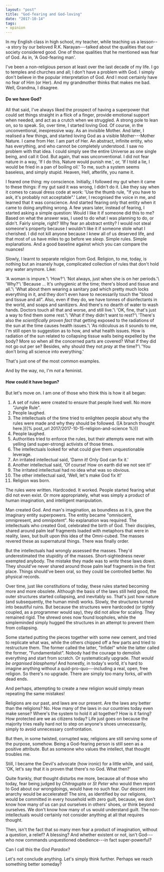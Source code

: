```yaml
---
layout: "post"
title: "God-fearing and God-loving"
date: "2017-10-14"
tags:
- opinion
---
```


In my English class in high school, my teacher, while teaching us a lesson---a story by our beloved R.K.&nbsp;Narayan---talked about the qualities that our society considered good. One of those qualities that he mentioned was fear of God. As in, 'A God-fearing man'.

I've been a non-religious person at least over the last decade of my life. I go to temples and churches and all; I don't have a problem with God. I simply don't believe in the popular interpretation of God. And I most certainly have no fear of Him (or Her). And my grandmother thinks that makes me bad. Well, Grandma, I disagree.

#### Do we have God?

All that said, I've always liked the prospect of having a superpower that could set things straight in a flick of a finger, provide emotional support when needed, and act as a crutch when we struggled. A strong pole to lean on, so to speak. So, over time, I started loving God. Of course, in the unconventional, inexpressive way. As an invisible Mother. And later, I realised a few things, and started loving God as a visible Mother---Mother Nature. I came from Her. I am part of Her. An abstract, infinite entity, who has everything, and who cannot be completely understood. I saw no problem with that idea. I could simply see the entire Universe as one single being, and call it God. But again, that was unconventional. I did not fear nature in a way, 'If I do this, Nature would punish me.', or, 'If I told a lie, I would be fried in a pan of boiling oil.' To me, such a system seems baseless, and simply stupid. Heaven, Hell, afterlife, you name it.

I feared one thing: my conscience. Initially, I followed my gut when it came to these things: if my gut said it was wrong, I didn't do it. Like they say when it comes to casual dress code at work: 'Use the thumb rule, "If you have to ask, it's probably not acceptable".' Later, I recognised the voice in me, and learned that it was conscience. And started fearing only that entity when it came to doing anything wrong. A few years later, instead of fearing, I started asking a simple question: Would I like it if someone did this to me? Based on what the answer was, I used to do what I was planning to do, or didn't. Fairly simple, right? Why fear an abstract entity? I would not steal someone's property because I wouldn't like it if someone stole what I cherished. I did not kill anyone because I knew all of us deserved life, and that most of us have miles to go before we _sleep_. Simple rules. Simple explanations. And a good baseline against which you can compare the nuances!

Slowly, I learnt to separate religion from God. Religion, to me, today, is nothing but an insanely huge, complicated collection of rules that don't hold any water anymore. Like:

'A woman is impure.'\\
'How?'\\
'Not always, just when she is on her periods.'\\
'Why?'\\
'Because&nbsp;&hellip; It's unhygienic at the time; there's blood and tissue and all.'\\
'What about them wearing a sanitary pad which pretty much locks everything in it, and they don't even have to necessarily touch the "blood and tissue and all". Also, even if they do, we have tonnes of disinfectants in the world, and soaps and sanitizers. And there's no dearth of water to wash hands. Doctors touch all that and worse, and still live.'\\
'OK, fine, that's just a way to find them some rest.'\\
'What if they didn't want to rest?'\\
'There's also the _scientifically proven fact_ that getting exposed to the radiations of the sun at the time causes health issues.'\\
'As ridiculous as it sounds to me, I'm still open to suggestion as to how, and what health issues. How is radiation of the sun related to collapsing tissue walls being expelled by the body? More so when all the concerned parts are covered? What if they did not go out per se? Besides, why should they not _pray_ at the time?'\\
'You don't bring all science into everything.'

That's just one of the most common examples.

And by the way, no, I'm _not_ a feminist.

#### How could it have begun?

But let's move on. I am one of those who think this is how it all began:

1. A set of rules were created to ensure that people lived well. No more "Jungle Rule".
2. People laughed.
3. The intellectuals of the time tried to enlighten people about why the rules were made and why they should be followed. ([A branch thought here.]({% post_url 2017/2017-10-15-religion-and-science %}))
4. People laughed.
5. Authorities tried to enforce the rules, but their attempts were met with yelling (and super-strong) activists of those times.
6. The intellectuals looked for what could give them unquestionable leverage.
7. An irritated intellectual said, 'Damn it! Only God can fix it.'
8. Another intellectual said, 'Of course! How on earth did we not see it!'
9. The irritated intellectual had no idea what was so obvious.
10. The other intellectual said, 'Well, let's make God fix it!'
11. Religion was born.

The rules were written. Hardcoded. It worked. People started fearing what did not even exist. Or more appropriately, what was simply a product of human imagination, and intelligent manipulation.

Man created God. And man's imagination, as boundless as it is, gave the imaginary entity superpowers. The entity became "omniscient, omnipresent, and omnipotent". No explanation was required. The intellectuals who created God, celebrated the birth of God. Their disciples, shared around palm leaf fragments loaded with metaphors that were in reality, laws, but built upon this idea of the Omni-cubed. The masses revered these as supernatural things. There was finally order.

But the intellectuals had wrongly assessed the masses. They'd underestimated the stupidity of the masses. Short-sightedness never exempted anybody. The mistake they made was to _write_ these laws down. They should've never shared around those palm leaf fragments in the first place. Things should've been oral, so they could be controlled better. No physical records.

Over time, just like constitutions of today, these rules started becoming more and more obsolete. Although the basis of the laws still held good, the outer structures started collapsing, and inevitably so. That's just how nature (and subsequently, the human mind) works. Slowly, the structures turned into beautiful ruins. But because the structures were hardcoded (or tightly coupled, as a programmer would say), they did not allow for scaling. They remained rigid. The shrewd ones now found loopholes, while the simpleminded simply hugged the structures in an attempt to prevent them from collapsing.

Some started putting the pieces together with some new cement, and tried to replicate what was, while the others chipped off a few parts and tried to restructure them. The former called the latter, "Infidel" while the latter called the former, "Fundamentalist". Nobody had the courage to demolish everything and start from scratch. Or systematically upgrade. _That would be organised blasphemy!_ And honestly, in today's world, it's hard to imagine anything without a quid-pro-quo---including a real, open, free religion. So there's no upgrade. There are simply too many forks, _all_ with dead ends.

And perhaps, attempting to create a new religion would simply mean repeating the same mistakes!

Religions are our past, and laws are our present. Are the laws any better than the religions? No. How many of the laws in our countries today even make sense? Where's the system to hold it all together? How is it faring? How protected are we as citizens today? Life just goes on because the majority tries really hard not to step on anyone's shoes unnecessarily, simply to avoid unnecessary confrontation.

But then, in some twisted, corrupted way, religions are still serving some of the purpose, somehow. Being a God-fearing person is still seen as a positive attribute. But as someone who values the intellect, that thought troubles me.

Still, I became the Devil's advocate (how ironic) for a little while, and said, 'OK, let's say that it is proven that there's no God. What then?'

Quite frankly, _that_ thought disturbs me more, because all of those who today, fear being judged by _Chitragupta_ or _St&nbsp;Peter_ who would then report to God about our wrongdoings, would have no such fear. Our descent into anarchy would be accelerated! The sins, as identified by our religions, would be committed in every household with zero guilt, because, we don't know how many of us can put ourselves in others' shoes, or think beyond ourselves. We don't know how many of us would understand guilt. The non-intellectuals would certainly not consider anything at all that requires thought.

Then, isn't the fact that so many men fear a product of imagination, without a question, a relief? A blessing? And whether existent or not, isn't God---who now commands unquestioned obedience---in fact super-powerful?

Can I call this the _God Paradox_?

Let's not conclude anything. Let's simply think further. Perhaps we reach something better someday?
